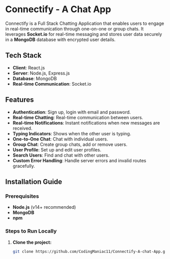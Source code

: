 # Connectify - A Chat App

Connectify is a Full Stack Chatting Application that enables users to engage in real-time communication through one-on-one or group chats. It leverages **Socket.io** for real-time messaging and stores user data securely in a **MongoDB** database with encrypted user details.

## Tech Stack

- **Client**: React.js
- **Server**: Node.js, Express.js
- **Database**: MongoDB
- **Real-time Communication**: Socket.io

## Features

- **Authentication**: Sign up, login with email and password.
- **Real-time Chatting**: Real-time communication between users.
- **Real-time Notifications**: Instant notifications when new messages are received.
- **Typing Indicators**: Shows when the other user is typing.
- **One-to-One Chat**: Chat with individual users.
- **Group Chat**: Create group chats, add or remove users.
- **User Profile**: Set up and edit user profiles.
- **Search Users**: Find and chat with other users.
- **Custom Error Handling**: Handle server errors and invalid routes gracefully.

## Installation Guide

### Prerequisites

- **Node.js** (v14+ recommended)
- **MongoDB**
- **npm**

### Steps to Run Locally

1. **Clone the project:**

   ```bash
   git clone https://github.com/CodingManiac11/Connectify-A-chat-App.git


   
